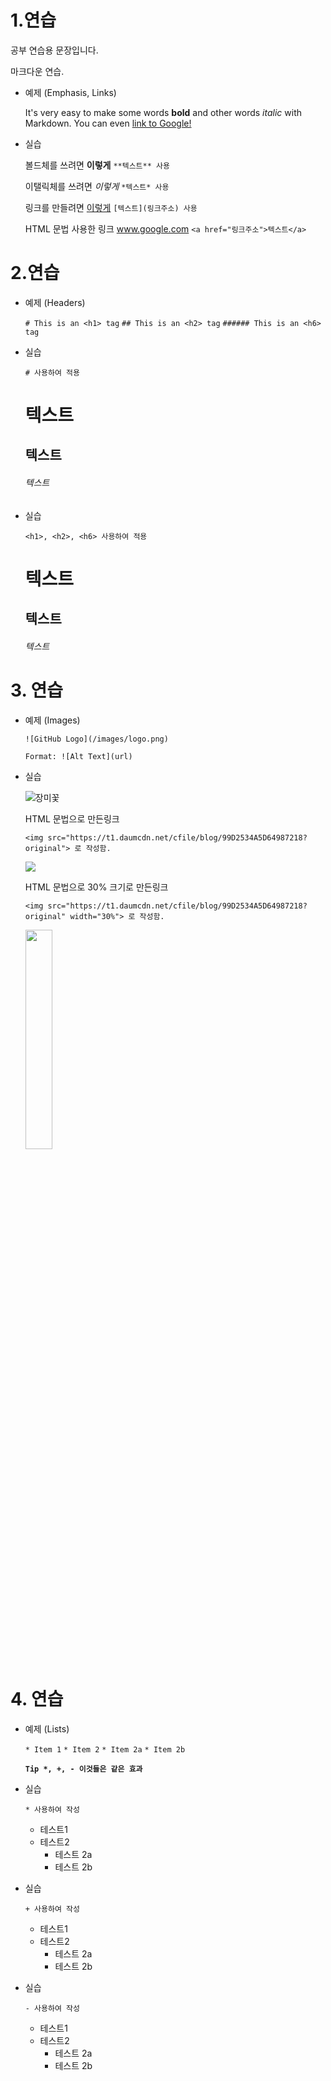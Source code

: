 # 1.연습

공부 연습용 문장입니다.

마크다운 연습.

- 예제 (Emphasis, Links)

  It's very easy to make some words **bold** and other words *italic* with Markdown. You can even [link to Google!](http://google.com)

- 실습
  
  볼드체를 쓰려면 **이렇게**     `**텍스트** 사용`
  
  이탤릭체를 쓰려면 *이렇게*     `*텍스트* 사용`
  
  링크를 만들려면 [이렇게](http://google.com)   `[텍스트](링크주소) 사용`
  
  HTML 문법 사용한 링크 <a href="https://www.google.com/">www.google.com</a> `<a href="링크주소">텍스트</a>`

  


# 2.연습

- 예제 (Headers)

  `# This is an <h1> tag`
  `## This is an <h2> tag`
  `###### This is an <h6> tag`
  
  
- 실습
  
  `# 사용하여 적용`

    # 텍스트
    ## 텍스트
    ###### 텍스트
    
    
- 실습
  
  `<h1>, <h2>, <h6> 사용하여 적용`
  
    <h1> 텍스트
    <h2> 텍스트
    <h6> 텍스트
  
  
# 3. 연습
 
- 예제 (Images)
  
   `![GitHub Logo](/images/logo.png)`
   
   `Format: ![Alt Text](url)`

- 실습

  ![장미꽃](https://t1.daumcdn.net/cfile/blog/99D2534A5D64987218?original)
  
  HTML 문법으로 만든링크
  
  `<img src="https://t1.daumcdn.net/cfile/blog/99D2534A5D64987218?original"> 로 작성함.`
  
  <img src="https://t1.daumcdn.net/cfile/blog/99D2534A5D64987218?original">


  HTML 문법으로 30% 크기로 만든링크
  
  `<img src="https://t1.daumcdn.net/cfile/blog/99D2534A5D64987218?original" width="30%"> 로 작성함.`
  
  <img src="https://t1.daumcdn.net/cfile/blog/99D2534A5D64987218?original" width="30%">


# 4. 연습

- 예제 (Lists)

  `* Item 1`
  `* Item 2`
    `* Item 2a`
    `* Item 2b`

  **`Tip *, +, - 이것들은 같은 효과`**

- 실습
  
  `* 사용하여 작성`
  * 테스트1
  * 테스트2
    * 테스트 2a
    * 테스트 2b

- 실습
  
  `+ 사용하여 작성`
  + 테스트1
  + 테스트2
    + 테스트 2a
    + 테스트 2b
    
- 실습
  
  `- 사용하여 작성`
  - 테스트1
  - 테스트2
    - 테스트 2a
    - 테스트 2b











